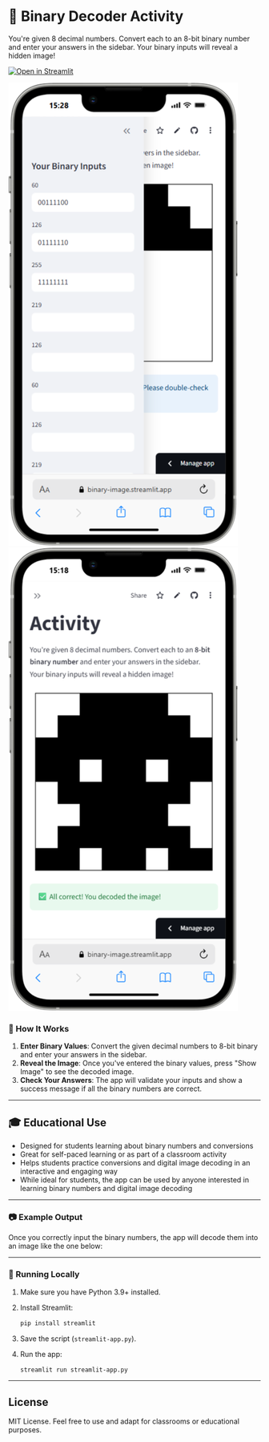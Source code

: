 # 🧠 Binary Decoder Activity

You're given 8 decimal numbers. Convert each to an 8-bit binary number and enter your answers in the sidebar.
Your binary inputs will reveal a hidden image!

[![Open in Streamlit](https://static.streamlit.io/badges/streamlit_badge_black_white.svg)](https://binary-image.streamlit.app/)

![Screenshot 1](/media/0eefca84-9010-4e81-9567-aed740a015b1.png)
![Screenshot 2](/media/27690581-efac-4978-a3d0-c6587f39f894.png)

### 📂 How It Works

1. **Enter Binary Values**: Convert the given decimal numbers to 8-bit binary and enter your answers in the sidebar.
2. **Reveal the Image**: Once you've entered the binary values, press "Show Image" to see the decoded image.
3. **Check Your Answers**: The app will validate your inputs and show a success message if all the binary numbers are correct.

---

## 🎓 Educational Use

- Designed for students learning about binary numbers and conversions
- Great for self-paced learning or as part of a classroom activity
- Helps students practice conversions and digital image decoding in an interactive and engaging way
- While ideal for students, the app can be used by anyone interested in learning binary numbers and digital image decoding

---

### 📷 Example Output

Once you correctly input the binary numbers, the app will decode them into an image like the one below:



---

### 🚀 Running Locally

1. Make sure you have Python 3.9+ installed.
2. Install Streamlit:

   ```bash
   pip install streamlit
   ```
   
3. Save the script (`streamlit-app.py`).
4. Run the app:

    ```bash
    streamlit run streamlit-app.py
    ```

---

## License

MIT License. Feel free to use and adapt for classrooms or educational purposes.
